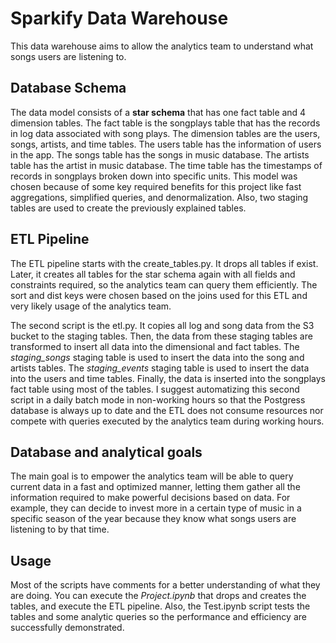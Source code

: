 # Sparkify Data Warehouse

This data warehouse aims to allow the analytics team to understand what songs users are listening to.


## Database Schema

The data model consists of a **star schema** that has one fact table and 4 dimension tables. The fact table is the songplays table that has the records in log data associated with song plays. The dimension tables are the users, songs, artists, and time tables. The users table has the information of users in the app. The songs table has the songs in music database. The artists table has the artist in music database. The time table has the timestamps of records in songplays broken down into specific units. This model was chosen because of some key required benefits for this project like fast aggregations, simplified queries, and denormalization. Also, two staging tables are used to create the previously explained tables.

## ETL Pipeline

The ETL pipeline starts with the create_tables.py. It drops all tables if exist. Later, it creates all tables for the star schema again with all fields and constraints required, so the analytics team can query them efficiently. The sort and dist keys were chosen based on the joins used for this ETL and very likely usage of the analytics team.

The second script is the etl.py. It copies all log and song data from the S3 bucket to the staging tables. Then, the data from these staging tables are transformed to insert all data into the dimensional and fact tables. The  *staging_songs* staging table is used to insert the data into the song and artists tables. The *staging_events* staging table is used to insert the data into the users and time tables. Finally, the data is inserted into the songplays fact table using most of the tables. I suggest automatizing this second script in a daily batch mode in non-working hours so that the Postgress database is always up to date and the ETL does not consume resources nor compete with queries executed by the analytics team during working hours.

## Database and analytical goals

The main goal is to empower the analytics team will be able to query current data in a fast and optimized manner, letting them gather all the information required to make powerful decisions based on data. For example, they can decide to invest more in a certain type of music in a specific season of the year because they know what songs users are listening to by that time.

## Usage

Most of the scripts have comments for a better understanding of what they are doing. You can execute the *Project.ipynb* that drops and creates the tables, and execute the ETL pipeline. Also, the Test.ipynb script tests the tables and some analytic queries so the performance and efficiency are successfully demonstrated.